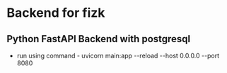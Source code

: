 # Backend for fizk

## Python FastAPI Backend with postgresql

- run using command - uvicorn main:app --reload --host 0.0.0.0 --port 8080
